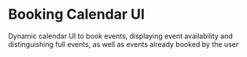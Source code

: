 # Booking Calendar UI
Dynamic calendar UI to book events, displaying event availability and distinguishing full events, as well as events already booked by the user
